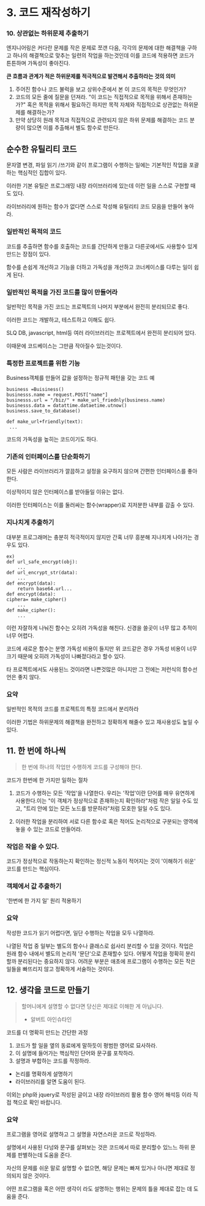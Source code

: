 # 3. 코드 재작성하기

### 10. 상관없는 하위문제 추출하기

엔지니어링은 커다란 문제를 작은 문제로 쪼갠 다음, 각각의 문제에 대한 해결책을 구하고 하나의 해결책으로 맞추는 일련의 작업을 하는것인데 이를 코드에 적용하면 코드가 튼튼하며 가독성이 좋아진다.



**큰 흐름과 관계가 적은 하위문제를 적극적으로 발견해서 추출하라는 것의 의미**

1. 주어진 함수나 코드 불럭을 보고 상위수준에서 본 이 코드의 목적은 무엇인가?
2. 코드의 모든 줄에 질문을 던져라. "이 코드는 직접적으로 목적을 위해서 존재하는가?" 혹은 목적을 위해서 필요하긴 하지만 목적 자체와 직접적으로 상관없는 하위문제를 해결하는가?
3. 만약 상당히 원래 목적과 직접적으로 관련되지 않은 하위 문제를 해결하는 코드 분량이 많으면 이를 추출해서 별도 함수로 만든다.



## 순수한 유틸리티 코드



문자열 변경, 파일 읽기 /쓰기와 같이 프로그램이 수행하는 일에는 기본적인 작업을 포괄하는 핵심적인 집합이 있다.

이러한 기본 유틸은 프로그래밍 내장 라이브러리에 있는데 이런 일을 스스로 구현할 때도 있다.

라이브러리에 원하는 함수가 없다면 스스로 작성해 유틸리티 코드 모음을 만들어 놓아라.



### 일반적인 목적의 코드



코드를 추출하면 함수를 호출하는 코드를 간단하게 만들고 다른곳에서도 사용할수 있게 만드는 장점이 있다.

함수를 손쉽게 개선하고 기능을 더하고 가독성을 개선하고 코너케이스를 다루는 일이 쉽게 된다.





### 일반적인 목적을 가진 코드를 많이 만들어라



일반적인 목적을 가진 코드는 프로젝트의 나머지 부분에서 완전히 분리되므로 좋다.

이러한 코드는 개발하고, 테스트하고 이해도 쉽다.

SLQ DB, javascript, html등 여러 라이브러리는 프로젝트에서 완전히 분리되어 있다.

이때문에 코드베이스는 그만큼 작아질수 있는것이다.



### 특정한 프로젝트를 위한 기능



Business객체를 만들어 값을 설정하는 정규적 패턴을 갖는 코드 예

```
business =Buisiness()
businesss.name = request.POST["name"]
businesss.url = "/biz/" + make_url_friednly(business.name)
businesss.data = datattime.dataetime.utnow()
business.save_to_database()

def make_url+friendly(text):
 ...
```

코드의 가독성을 높히는 코드이기도 하다.



### 기존의 인터페이스를 단순화하기

모든 사람은 라이브러리가 깔끔하고 설정을 요구하지 않으며 간편한 인터페이스를 좋아한다.

이상적이지 않은 인터페이스를 받아들일 이유는 없다.

이러한 인터페이스는 이를 둘러싸는 함수(wrapper)로 지저분한 내부를 감출 수 있다.



### 지나치게 추출하기



대부분 프로그래머는 충분히 적극적이지 않지만 간혹 너무 흥분해 지나치게 나아가는 경우도 있다.

```
ex)
def url_safe_encrypt(obj):
	...
def url_encrypt_str(data):
	...
def encrypt(data):
	return base64.url...
def encrypt(data):
ciphera= make_cipher()
	...
def make_cipher():
	...
```

이런 자잘하게 나눠진 함수는 오히려 가독성을 해친다. 신경을 쓸곳이 너무 많고 추적이 너무 어렵다.

코드에 새로운 함수는 분명 가독성 비용이 들지만 위 코드같은 경우 가독성 비용이 너무 크기 때문에 오히려 가독성이 나빠졌다라고 할수 있다.

타 프로젝트에서도 사용된느 것이라면 나쁜것많은 아니지만 그 전에는 저런식의 함수선언은 좋지 않다.



### 요약

일반적인 목적의 코드를 프로젝트의 특정 코드에서 분리하라

이러한 기법은 하위문제의 해결책을 완전하고 정확하게 해줄수 있고 재사용성도 높일 수 있다.

## 11. 한 번에 하나씩



> 한 번에 하나의 작업만 수행하게 코드를 구성해야 한다.



코드가 한번에 한 가지만 일하는 절차

1. 코드가 수행하는 모든 '작업'을 나열한다. 우리는 '작업'이란 단어를 매우 유연하게 사용한다.이는 "이 객체가 정상적으로 존재하는지 확인하라"처럼 작은 일일 수도 있고, "트리 안에 있는 모든 노드를 방문하라"처럼 모호한 일일 수도 있다.

2. 이러한 작업을 분리하여 서로 다른 함수로 혹은 적어도 논리적으로 구분되는 영역에 놓을 수 있는 코드로 만들어라.



### 작업은 작을 수 있다.

코드가 정상적으로 작동하는지 확인하는 정신적 노동이 적어지는 것이 '이해하기 쉬운' 코드를 만드는 핵심이다.



### 객체에서 값 추출하기

'한번에 한 가지 일' 원리 적용하기



### 요약

작성한 코드가 읽기 어렵다면, 일단 수행하는 작업을 모두 나열하라.

나열된 작업 중  일부는 별도의 함수나 클래스로 쉽사리 분리할 수 있을 것이다. 작업은 원래 함수 내에서 별도의 논리적 '문단'으로 존재할수 있다. 어떻게 작업을 정확히 분리할까 분리된다는 중요하지 않다. 어려운 부분은 애초에 프로그램이 수행하는 모든 작은 일들을 빠뜨리지 않고 정확하게 서술하는 것이다.



## 12. 생각을 코드로 만들기



> 할머니에게 설명할 수 없다면 당신은 제대로 이해한 게 아닙니다.
>
> - 알버트 아인슈타인



코드를 더 명확히 만드는 간단한 과정

1. 코드가 할 일을 옆의 동료에게 말하듯이 평범한 영어로 묘사하라.
2. 이 설명에 들어가는 핵심적인 단어와 문구를 포착하라.
3. 설명과 부합하는 코드를 작정하라.



- 논리를 명확하게 설명하기
- 라이브러리를 알면 도움이 된다.



이외는 php와 jquery로 작성된 글이고 내장 라이브러리 활용 함수 영어 해석등 이라 직접 책으로 확인 바랍니다.



### 요약

프로그램을 영어로 설명하고 그 설명을 자연스러운 코드로 작성하라.

설명에서 사용된 다넝와 문구를 살펴보는 것은 코드에서 따로 분리할수 있느느 하위 문제를 판별하는데 도움을 준다.

자신의 문제를 쉬운 말로 설명할 수 없으면, 해당 문제는 빠져 있거나 아니면 제대로 정의되지 않은 것이다.

어떤 프로그램을 혹은 어떤 생각이 라도 설명하는 행위는 문제의 틀을 제대로 잡는 데 도움을 준다.
